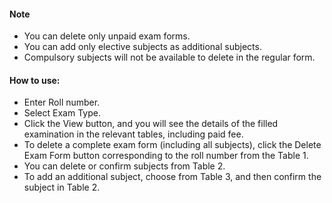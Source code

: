 #### Note
* You can delete only unpaid exam forms.
* You can add only elective subjects as additional subjects.
* Compulsory subjects will not be available to delete in the regular form.
#### How to use:
* Enter Roll number.
* Select Exam Type.
* Click the View button, and you will see the details of the filled examination in the relevant tables, including paid fee.
* To delete a complete exam form (including all subjects), click the Delete Exam Form button corresponding to the roll number from the Table 1.
* You can delete or confirm subjects from Table 2.
* To add an additional subject, choose from Table 3, and then confirm the subject in Table 2.